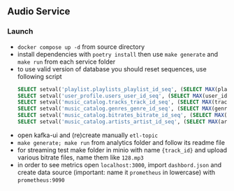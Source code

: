 ## Audio Service ##

### Launch ###

- ```docker compose up -d``` from source directory
- install dependencies with ```poetry install``` then use ```make generate``` and ```make run``` from each service folder
- to use valid version of database you should reset sequences, use following script
  ```sql
  SELECT setval('playlist.playlists_playlist_id_seq', (SELECT MAX(playlist_id) FROM playlist.playlists));
  SELECT setval('user_profile.users_user_id_seq', (SELECT MAX(user_id) FROM user_profile.users));
  SELECT setval('music_catalog.tracks_track_id_seq', (SELECT MAX(track_id) FROM music_catalog.tracks));
  SELECT setval('music_catalog.genres_genre_id_seq', (SELECT MAX(genre_id) FROM music_catalog.genres));
  SELECT setval('music_catalog.bitrates_bitrate_id_seq', (SELECT MAX(bitrate_id) FROM music_catalog.bitrates));
  SELECT setval('music_catalog.artists_artist_id_seq', (SELECT MAX(artist_id) FROM music_catalog.artists));
  ```
-   open kafka-ui and (re)create manually ```etl-topic```
-   ```make generate; make run``` from analytics folder and follow its readme file
-   for streaming test make folder in minio with name ```{track_id}``` and upload various bitrate files, name them like ```128.mp3```
-   in order to see metrics open ```localhost:3000```, import ```dashbord.json``` and create data source (important: name it ```prometheus``` in lowercase) with ```prometheus:9090```
